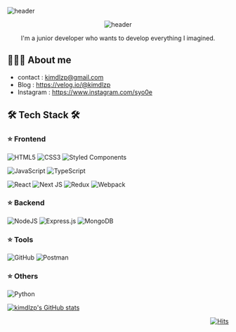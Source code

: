 ![header](https://capsule-render.vercel.app/api?type=wave&color=auto&height=300&section=header&text=Welcometomygithub%20&fontSize=70)

<div align="center">
  
![header](https://capsule-render.vercel.app/api?type=waving&color=random&height=300&section=header&text=SooYoung%20Kim&desc=Web%20Frontend,Backend%20Junior%20developer&descSize=30&descAlign=65&fontSize=90&fontAlign=65&fontAlignY=35&animation=fadeIn)

 I'm a junior developer who wants to develop everything I imagined.   
  
</div>

## 👩🏻‍💻 About me
- contact : kimdlzp@gmail.com
- Blog : https://velog.io/@kimdlzp
- Instagram : https://www.instagram.com/syo0e

  
## 🛠 Tech Stack 🛠 
### ⭐️ Frontend
![HTML5](https://img.shields.io/badge/html5-%23E34F26.svg?style=for-the-badge&logo=html5&logoColor=white) ![CSS3](https://img.shields.io/badge/css3-%231572B6.svg?style=for-the-badge&logo=css3&logoColor=white) ![Styled Components](https://img.shields.io/badge/styled--components-DB7093?style=for-the-badge&logo=styled-components&logoColor=white) 

![JavaScript](https://img.shields.io/badge/javascript-%23323330.svg?style=for-the-badge&logo=javascript&logoColor=%23F7DF1E)  ![TypeScript](https://img.shields.io/badge/typescript-%23007ACC.svg?style=for-the-badge&logo=typescript&logoColor=white) 
  
  
![React](https://img.shields.io/badge/react-%2320232a.svg?style=for-the-badge&logo=react&logoColor=%2361DAFB) ![Next JS](https://img.shields.io/badge/Next-black?style=for-the-badge&logo=next.js&logoColor=white) ![Redux](https://img.shields.io/badge/redux-%23593d88.svg?style=for-the-badge&logo=redux&logoColor=white) ![Webpack](https://img.shields.io/badge/webpack-%238DD6F9.svg?style=for-the-badge&logo=webpack&logoColor=black)

### ⭐️ Backend
![NodeJS](https://img.shields.io/badge/node.js-6DA55F?style=for-the-badge&logo=node.js&logoColor=white) ![Express.js](https://img.shields.io/badge/express.js-%23404d59.svg?style=for-the-badge&logo=express&logoColor=%2361DAFB) ![MongoDB](https://img.shields.io/badge/MongoDB-%234ea94b.svg?style=for-the-badge&logo=mongodb&logoColor=white)
### ⭐️ Tools
![GitHub](https://img.shields.io/badge/github-%23121011.svg?style=for-the-badge&logo=github&logoColor=white) ![Postman](https://img.shields.io/badge/Postman-FF6C37?style=for-the-badge&logo=postman&logoColor=white)
### ⭐️ Others
![Python](https://img.shields.io/badge/python-3670A0?style=for-the-badge&logo=python&logoColor=ffdd54)

[![kimdlzp's GitHub stats](https://github-readme-stats.vercel.app/api?username=kimdlzp&theme=dracula)](https://github.com/kimdlzp/github-readme-stats)
  

<div align="right">
  
[![Hits](https://hits.seeyoufarm.com/api/count/incr/badge.svg?url=https%3A%2F%2Fgithub.com%2Fkimdlzp&count_bg=%2379C83D&title_bg=%23555555&icon=&icon_color=%23E7E7E7&title=hits&edge_flat=false)](https://hits.seeyoufarm.com)
 
</div>


